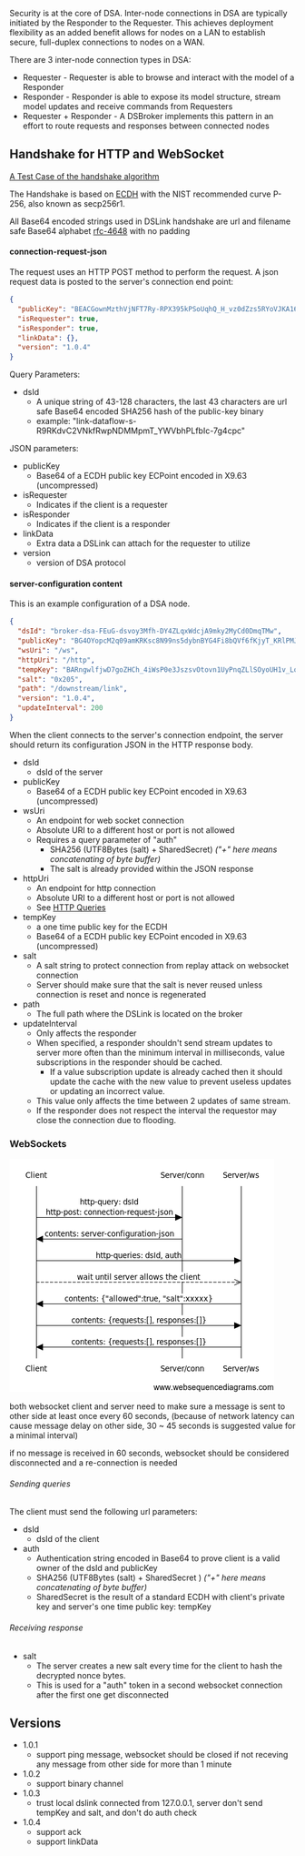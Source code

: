 Security is at the core of DSA. Inter-node connections in DSA are typically initiated by the Responder to the Requester. This achieves deployment flexibility as an added benefit allows for nodes on a LAN to establish secure, full-duplex connections to nodes on a WAN.

There are 3 inter-node connection types in DSA:

* Requester - Requester is able to browse and interact with the model of a Responder
* Responder - Responder is able to expose its model structure, stream model updates and receive commands from Requesters
* Requester + Responder - A DSBroker implements this pattern in an effort to route requests and responses between connected nodes

<!--
Currently there are 3 forms of transport channel bindings:

* HTTP
* WebSocket
* Socket
-->

## Handshake for HTTP and WebSocket

[A Test Case of the handshake algorithm](https://github.com/IOT-DSA/docs/wiki/Connection-Test-Case)

The Handshake is based on [ECDH](http://en.wikipedia.org/wiki/Elliptic_curve_Diffie%E2%80%93Hellman) with the NIST recommended curve P-256, also known as secp256r1.

All Base64 encoded strings used in DSLink handshake are url and filename safe Base64 alphabet [rfc-4648](https://tools.ietf.org/html/rfc4648) with no padding
#### connection-request-json
The request uses an HTTP POST method to perform the request.
A json request data is posted to the server's connection end point:
```json
{
  "publicKey": "BEACGownMzthVjNFT7Ry-RPX395kPSoUqhQ_H_vz0dZzs5RYoVJKA16XZhdYd__ksJP0DOlwQXAvoDjSMWAhkg4",
  "isRequester": true,
  "isResponder": true,
  "linkData": {},
  "version": "1.0.4"
}
```

Query Parameters:
 - dsId
     - A unique string of 43-128 characters, the last 43 characters are url safe Base64 encoded SHA256 hash of the public-key binary
     - example: "link-dataflow-s-R9RKdvC2VNkfRwpNDMMpmT_YWVbhPLfbIc-7g4cpc"
 
JSON parameters:
 - publicKey
     -  Base64 of a ECDH public key ECPoint encoded in X9.63 (uncompressed)
 - isRequester
     - Indicates if the client is a requester
 - isResponder
     - Indicates if the client is a responder
 - linkData
     - Extra data a DSLink can attach for the requester to utilize
 - version
     - version of DSA protocol

#### server-configuration content
This is an example configuration of a DSA node.     
```json
{
  "dsId": "broker-dsa-FEuG-dsvoy3Mfh-DY4ZLqxWdcjA9mky2MyCd0DmqTMw",
  "publicKey": "BG4OYopcM2q09amKRKsc8N99ns5dybnBYG4Fi8bQVf6fKjyT_KRlPMJCs-3zvnSbBCXzS5fZfi88JuiLYwJY0gc",
  "wsUri": "/ws",
  "httpUri": "/http",
  "tempKey": "BARngwlfjwD7goZHCh_4iWsP0e3JszsvOtovn1UyPnqZLlSOyoUH1v_Lop0oUFClpVhlzsWAAqur6S8apZaBe4I",
  "salt": "0x205",
  "path": "/downstream/link",
  "version": "1.0.4",
  "updateInterval": 200
}
```
When the client connects to the server's connection endpoint, the server should return its configuration JSON in the HTTP response body.

 - dsId
    - dsId of the server
 - publicKey
    -  Base64 of a ECDH public key ECPoint encoded in X9.63 (uncompressed)
 - wsUri
    - An endpoint for web socket connection
    - Absolute URI to a different host or port is not allowed
    - Requires a query parameter of "auth"
      - SHA256 (UTF8Bytes (salt) + SharedSecret) *("+" here means concatenating of byte buffer)*
      - The salt is already provided within the JSON response
 - httpUri
    - An endpoint for http connection
    - Absolute URI to a different host or port is not allowed
    - See [HTTP Queries](#http-queries)
 - tempKey
    - a one time public key for the ECDH
    - Base64 of a ECDH public key ECPoint encoded in X9.63 (uncompressed)
 - salt
    - A salt string to protect connection from replay attack on websocket connection
    - Server should make sure that the salt is never reused unless connection is reset and nonce is regenerated
 - path
     - The full path where the DSLink is located on the broker
 - updateInterval
    - Only affects the responder
    - When specified, a responder shouldn't send stream updates to server more often than the minimum interval in milliseconds, value subscriptions in the responder should be cached.
       - If a value subscription update is already cached then it should update the cache with the new value to prevent useless updates or updating an incorrect value.
    - This value only affects the time between 2 updates of same stream.
    - If the responder does not respect the interval the requestor may close the connection due to flooding.

### WebSockets

![](https://raw.githubusercontent.com/IOT-DSA/docs/master/images/ws_handshake.png)

both websocket client and server need to make sure a message is sent to other side at least once every 60 seconds, (because of network latency can cause message delay on other side, 30 ~ 45 seconds is suggested value for a minimal interval) 

if no message is received in 60 seconds, websocket should be considered disconnected and a re-connection is needed

###### Sending queries
The client must send the following url parameters:
 - dsId
    - dsId of the client
 - auth
    - Authentication string encoded in Base64 to prove client is a valid owner of the dsId and publicKey
    - SHA256 (UTF8Bytes (salt) + SharedSecret ) *("+" here means concatenating of byte buffer)*
    - SharedSecret is the result of a standard ECDH with client's private key and server's one time public key: tempKey

###### Receiving response
- salt
    - The server creates a new salt every time for the client to hash the decrypted nonce bytes.
    - This is used for a "auth" token in a second websocket connection after the first one get disconnected



## Versions
* 1.0.1
  * support ping message, websocket should be closed if not receving any message from other side for more than 1 minute
* 1.0.2
  * support binary channel
* 1.0.3
  * trust local dslink connected from 127.0.0.1, server don't send tempKey and salt, and don't do auth check
* 1.0.4
  * support ack
  * support linkData